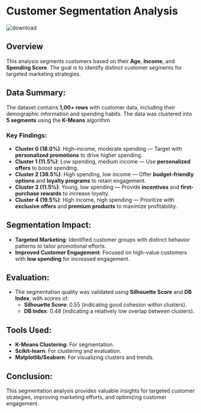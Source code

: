 # Customer Segmentation Analysis
![download](https://github.com/user-attachments/assets/f575895f-c2f9-45e6-a421-01a4eef244e3)


## Overview
This analysis segments customers based on their **Age**, **Income**, and **Spending Score**. The goal is to identify distinct customer segments for targeted marketing strategies.

## Data Summary:
The dataset contains **1,00+ rows** with customer data, including their demographic information and spending habits. The data was clustered into **5 segments** using the **K-Means** algorithm.

### Key Findings:

- **Cluster 0 (18.0%)**: High-income, moderate spending — Target with **personalized promotions** to drive higher spending.
- **Cluster 1 (11.5%)**: Low spending, medium income — Use **personalized offers** to boost spending.
- **Cluster 2 (39.5%)**: High spending, low income — Offer **budget-friendly options** and **loyalty programs** to retain engagement.
- **Cluster 3 (11.5%)**: Young, low spending — Provide **incentives** and **first-purchase rewards** to increase loyalty.
- **Cluster 4 (19.5%)**: High income, high spending — Prioritize with **exclusive offers** and **premium products** to maximize profitability.

## Segmentation Impact:
- **Targeted Marketing**: Identified customer groups with distinct behavior patterns to tailor promotional efforts.
- **Improved Customer Engagement**: Focused on high-value customers with **low spending** for increased engagement.

## Evaluation:
- The segmentation quality was validated using **Silhouette Score** and **DB Index**, with scores of:
  - **Silhouette Score**: 0.55 (indicating good cohesion within clusters).
  - **DB Index**: 0.48 (indicating a relatively low overlap between clusters).

## Tools Used:
- **K-Means Clustering**: For segmentation.
- **Scikit-learn**: For clustering and evaluation.
- **Matplotlib/Seaborn**: For visualizing clusters and trends.

## Conclusion:
This segmentation analysis provides valuable insights for targeted customer strategies, improving marketing efforts, and optimizing customer engagement.


